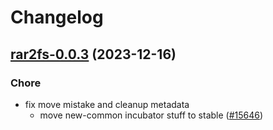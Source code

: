 # Changelog



## [rar2fs-0.0.3](https://github.com/truecharts/charts/compare/rar2fs-0.0.2...rar2fs-0.0.3) (2023-12-16)

### Chore

- fix move mistake and cleanup metadata
  - move new-common incubator stuff to stable ([#15646](https://github.com/truecharts/charts/issues/15646))
  
  
